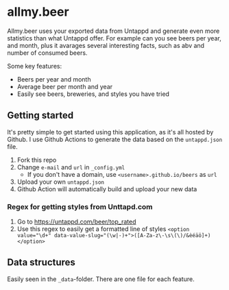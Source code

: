 allmy.beer
==========

Allmy.beer uses your exported data from Untappd and generate even more statistics than what Untappd offer. For example can you see beers per year, and month, plus it avarages several interesting facts, such as abv and number of consumed beers.

Some key features:

* Beers per year and month
* Average beer per month and year
* Easily see beers, breweries, and styles you have tried


## Getting started

It's pretty simple to get started using this application, as it's all hosted by Github. I use Github Actions to generate the data based on the `untappd.json` file.

1. Fork this repo
2. Change `e-mail` and `url` in `_config.yml` 
   * If you don't have a domain, use `<username>.github.io/beers` as `url`
3. Upload your own `untappd.json`
4. Github Action will automatically build and upload your new data


### Regex for getting styles from Unttapd.com

1. Go to https://untappd.com/beer/top_rated
2. Use this regex to easily get a formatted line of styles
   `<option value="\d+" data-value-slug="(\w|-)+">([A-Za-z\-\s\(\)/&èéäö]+)</option>`


## Data structures

Easily seen in the `_data`-folder. There are one file for each feature.
